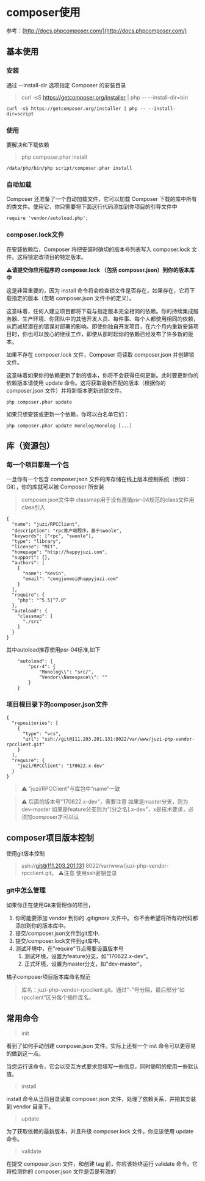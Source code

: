 # composer使用
参考：[http://docs.phpcomposer.com/](http://docs.phpcomposer.com/)


## 基本使用
### 安装
通过 --install-dir 选项指定 Composer 的安装目录
> curl -sS https://getcomposer.org/installer | php -- --install-dir=bin


```
curl -sS https://getcomposer.org/installer | php -- --install-dir=script
```


### 使用
要解决和下载依赖
> php composer.phar install


```
/data/php/bin/php script/composer.phar install
```
### 自动加载
Composer 还准备了一个自动加载文件，它可以加载 Composer 下载的库中所有的类文件。使用它，你只需要将下面这行代码添加到你项目的引导文件中
``` 
require 'vendor/autoload.php';
```
### composer.lock文件
在安装依赖后，Composer 将把安装时确切的版本号列表写入 composer.lock 文件。这将锁定改项目的特定版本。

**⚠️请提交你应用程序的 composer.lock （包括 composer.json）到你的版本库中**

这是非常重要的，因为 install 命令将会检查锁文件是否存在，如果存在，它将下载指定的版本（忽略 composer.json 文件中的定义）。

这意味着，任何人建立项目都将下载与指定版本完全相同的依赖。你的持续集成服务器、生产环境、你团队中的其他开发人员、每件事、每个人都使用相同的依赖，从而减轻潜在的错误对部署的影响。即使你独自开发项目，在六个月内重新安装项目时，你也可以放心的继续工作，即使从那时起你的依赖已经发布了许多新的版本。

如果不存在 composer.lock 文件，Composer 将读取 composer.json 并创建锁文件。

这意味着如果你的依赖更新了新的版本，你将不会获得任何更新。此时要更新你的依赖版本请使用 update 命令。这将获取最新匹配的版本（根据你的 composer.json 文件）并将新版本更新进锁文件。


```
php composer.phar update
```

如果只想安装或更新一个依赖，你可以白名单它们：


```
php composer.phar update monolog/monolog [...]
```


## 库（资源包）
### 每一个项目都是一个包
一旦你有一个包含 composer.json 文件的库存储在线上版本控制系统（例如：Git），你的库就可以被 Composer 所安装

> composer.json文件中 classmap用于没有遵循psr-04规范的class文件用class引入
```
{
  "name": "juzi/RPCClient",
  "description": "rpc客户端程序，基于swoole",
  "keywords": ["rpc", "swoole"],
  "type": "library",
  "license": "MIT",
  "homepage": "http://happyjuzi.com",
  "support": {},
  "authors": [
    {
      "name": "Kevin",
      "email": "congjunwei@happyjuzi.com"
    }
  ],
  "require": {
    "php": "^5.5|^7.0"
  },
  "autoload": {
    "classmap": [
      "./src"
    ]
  }
}
```
其中autoload推荐使用psr-04标准,如下
```
    "autoload": {
        "psr-4": {
            "Monolog\\": "src/",
            "Vendor\\Namespace\\": ""
        }
    }
```
### 项目根目录下的composer.json文件
```
{
  "repositories": [
    {
      "type": "vcs",
      "url": "ssh://git@111.203.201.131:8022/var/www/juzi-php-vendor-rpcclient.git"
    }
  ],
  "require": {
    "juzi/RPCClient": "170622.x-dev"
  }
}
```
> ⚠️ "juzi/RPCClient"与库包中“name”一致

> ⚠️ 后面的版本号"170622.x-dev"，需要注意
如果是master分支，则为dev-master
如果是feature分支则为“[分之名].x-dev”，x是技术要求，必须加composer才可以认


## composer项目版本控制
使用git版本控制
> ssh://git@111.203.201.131:8022/var/www/juzi-php-vendor-rpcclient.git。
⚠️注意 使用ssh密钥登录

### git中怎么管理
如果你正在使用Git来管理你的项目， 
1. 你可能要添加 vendor 到你的 .gitignore 文件中。 你不会希望将所有的代码都添加到你的版本库中。
1. 提交/composer.json文件到git库中.
1. 提交/composer.lock文件到git库中。
1. 测试环境中，在"require"节点需要设置版本号
    1. 测试环境，设置为feature分支，如"170622.x-dev"。
    1. 正式环境，设置为master分支，如"dev-master"。


橘子composer项目版本库命名规范
> 库名：juzi-php-vendor-rpcclient.git。通过"-"号分隔，最后部分“如rpcclient”区分每个插件库名。

## 常用命令
> init

看到了如何手动创建 composer.json 文件。实际上还有一个 init 命令可以更容易的做到这一点。

当您运行该命令，它会以交互方式要求您填写一些信息，同时聪明的使用一些默认值。
> install

install 命令从当前目录读取 composer.json 文件，处理了依赖关系，并把其安装到 vendor 目录下。

> update

为了获取依赖的最新版本，并且升级 composer.lock 文件，你应该使用 update 命令。
> validate

在提交 composer.json 文件，和创建 tag 前，你应该始终运行 validate 命令。它将检测你的 composer.json 文件是否是有效的